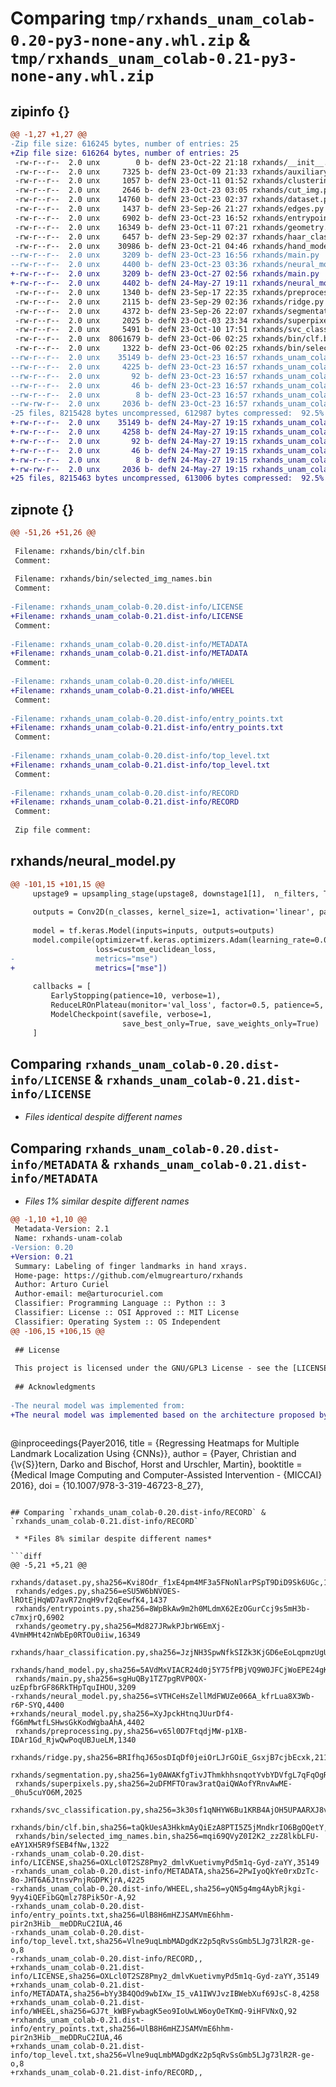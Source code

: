 # Comparing `tmp/rxhands_unam_colab-0.20-py3-none-any.whl.zip` & `tmp/rxhands_unam_colab-0.21-py3-none-any.whl.zip`

## zipinfo {}

```diff
@@ -1,27 +1,27 @@
-Zip file size: 616245 bytes, number of entries: 25
+Zip file size: 616264 bytes, number of entries: 25
 -rw-r--r--  2.0 unx        0 b- defN 23-Oct-22 21:18 rxhands/__init__.py
 -rw-r--r--  2.0 unx     7325 b- defN 23-Oct-09 21:33 rxhands/auxiliary.py
 -rw-r--r--  2.0 unx     1057 b- defN 23-Oct-11 01:52 rxhands/clustering.py
 -rw-r--r--  2.0 unx     2646 b- defN 23-Oct-23 03:05 rxhands/cut_img.py
 -rw-r--r--  2.0 unx    14760 b- defN 23-Oct-23 02:37 rxhands/dataset.py
 -rw-r--r--  2.0 unx     1437 b- defN 23-Sep-26 21:27 rxhands/edges.py
 -rw-r--r--  2.0 unx     6902 b- defN 23-Oct-23 16:52 rxhands/entrypoints.py
 -rw-r--r--  2.0 unx    16349 b- defN 23-Oct-11 07:21 rxhands/geometry.py
 -rw-r--r--  2.0 unx     6457 b- defN 23-Sep-29 02:37 rxhands/haar_classification.py
 -rw-r--r--  2.0 unx    30986 b- defN 23-Oct-21 04:46 rxhands/hand_model.py
--rw-r--r--  2.0 unx     3209 b- defN 23-Oct-23 16:56 rxhands/main.py
--rw-r--r--  2.0 unx     4400 b- defN 23-Oct-23 03:36 rxhands/neural_model.py
+-rw-r--r--  2.0 unx     3209 b- defN 23-Oct-27 02:56 rxhands/main.py
+-rw-r--r--  2.0 unx     4402 b- defN 24-May-27 19:11 rxhands/neural_model.py
 -rw-r--r--  2.0 unx     1340 b- defN 23-Sep-17 22:35 rxhands/preprocessing.py
 -rw-r--r--  2.0 unx     2115 b- defN 23-Sep-29 02:36 rxhands/ridge.py
 -rw-r--r--  2.0 unx     4372 b- defN 23-Sep-26 22:07 rxhands/segmentation.py
 -rw-r--r--  2.0 unx     2025 b- defN 23-Oct-03 23:34 rxhands/superpixels.py
 -rw-r--r--  2.0 unx     5491 b- defN 23-Oct-10 17:51 rxhands/svc_classification.py
 -rw-r--r--  2.0 unx  8061679 b- defN 23-Oct-06 02:25 rxhands/bin/clf.bin
 -rw-r--r--  2.0 unx     1322 b- defN 23-Oct-06 02:25 rxhands/bin/selected_img_names.bin
--rw-r--r--  2.0 unx    35149 b- defN 23-Oct-23 16:57 rxhands_unam_colab-0.20.dist-info/LICENSE
--rw-r--r--  2.0 unx     4225 b- defN 23-Oct-23 16:57 rxhands_unam_colab-0.20.dist-info/METADATA
--rw-r--r--  2.0 unx       92 b- defN 23-Oct-23 16:57 rxhands_unam_colab-0.20.dist-info/WHEEL
--rw-r--r--  2.0 unx       46 b- defN 23-Oct-23 16:57 rxhands_unam_colab-0.20.dist-info/entry_points.txt
--rw-r--r--  2.0 unx        8 b- defN 23-Oct-23 16:57 rxhands_unam_colab-0.20.dist-info/top_level.txt
--rw-rw-r--  2.0 unx     2036 b- defN 23-Oct-23 16:57 rxhands_unam_colab-0.20.dist-info/RECORD
-25 files, 8215428 bytes uncompressed, 612987 bytes compressed:  92.5%
+-rw-r--r--  2.0 unx    35149 b- defN 24-May-27 19:15 rxhands_unam_colab-0.21.dist-info/LICENSE
+-rw-r--r--  2.0 unx     4258 b- defN 24-May-27 19:15 rxhands_unam_colab-0.21.dist-info/METADATA
+-rw-r--r--  2.0 unx       92 b- defN 24-May-27 19:15 rxhands_unam_colab-0.21.dist-info/WHEEL
+-rw-r--r--  2.0 unx       46 b- defN 24-May-27 19:15 rxhands_unam_colab-0.21.dist-info/entry_points.txt
+-rw-r--r--  2.0 unx        8 b- defN 24-May-27 19:15 rxhands_unam_colab-0.21.dist-info/top_level.txt
+-rw-rw-r--  2.0 unx     2036 b- defN 24-May-27 19:15 rxhands_unam_colab-0.21.dist-info/RECORD
+25 files, 8215463 bytes uncompressed, 613006 bytes compressed:  92.5%
```

## zipnote {}

```diff
@@ -51,26 +51,26 @@
 
 Filename: rxhands/bin/clf.bin
 Comment: 
 
 Filename: rxhands/bin/selected_img_names.bin
 Comment: 
 
-Filename: rxhands_unam_colab-0.20.dist-info/LICENSE
+Filename: rxhands_unam_colab-0.21.dist-info/LICENSE
 Comment: 
 
-Filename: rxhands_unam_colab-0.20.dist-info/METADATA
+Filename: rxhands_unam_colab-0.21.dist-info/METADATA
 Comment: 
 
-Filename: rxhands_unam_colab-0.20.dist-info/WHEEL
+Filename: rxhands_unam_colab-0.21.dist-info/WHEEL
 Comment: 
 
-Filename: rxhands_unam_colab-0.20.dist-info/entry_points.txt
+Filename: rxhands_unam_colab-0.21.dist-info/entry_points.txt
 Comment: 
 
-Filename: rxhands_unam_colab-0.20.dist-info/top_level.txt
+Filename: rxhands_unam_colab-0.21.dist-info/top_level.txt
 Comment: 
 
-Filename: rxhands_unam_colab-0.20.dist-info/RECORD
+Filename: rxhands_unam_colab-0.21.dist-info/RECORD
 Comment: 
 
 Zip file comment:
```

## rxhands/neural_model.py

```diff
@@ -101,15 +101,15 @@
     upstage9 = upsampling_stage(upstage8, downstage1[1],  n_filters, True)
 
     outputs = Conv2D(n_classes, kernel_size=1, activation='linear', padding='same')(upstage9)
     
     model = tf.keras.Model(inputs=inputs, outputs=outputs)
     model.compile(optimizer=tf.keras.optimizers.Adam(learning_rate=0.001),
                   loss=custom_euclidean_loss,
-                  metrics="mse") 
+                  metrics=["mse"]) 
 
     callbacks = [
         EarlyStopping(patience=10, verbose=1),
         ReduceLROnPlateau(monitor='val_loss', factor=0.5, patience=5, verbose=1),
         ModelCheckpoint(savefile, verbose=1, 
                         save_best_only=True, save_weights_only=True)
     ]
```

## Comparing `rxhands_unam_colab-0.20.dist-info/LICENSE` & `rxhands_unam_colab-0.21.dist-info/LICENSE`

 * *Files identical despite different names*

## Comparing `rxhands_unam_colab-0.20.dist-info/METADATA` & `rxhands_unam_colab-0.21.dist-info/METADATA`

 * *Files 1% similar despite different names*

```diff
@@ -1,10 +1,10 @@
 Metadata-Version: 2.1
 Name: rxhands-unam-colab
-Version: 0.20
+Version: 0.21
 Summary: Labeling of finger landmarks in hand xrays.
 Home-page: https://github.com/elmugrearturo/rxhands
 Author: Arturo Curiel
 Author-email: me@arturocuriel.com
 Classifier: Programming Language :: Python :: 3
 Classifier: License :: OSI Approved :: MIT License
 Classifier: Operating System :: OS Independent
@@ -106,15 +106,15 @@
 
 ## License
 
 This project is licensed under the GNU/GPL3 License - see the [LICENSE.md](LICENSE.md) file for details
 
 ## Acknowledgments
 
-The neural model was implemented from:
+The neural model was implemented based on the architecture proposed by:
 
 ```
 @inproceedings{Payer2016,
   title     = {Regressing Heatmaps for Multiple Landmark Localization Using {CNNs}},
   author    = {Payer, Christian and {\v{S}}tern, Darko and Bischof, Horst and Urschler, Martin},
   booktitle = {Medical Image Computing and Computer-Assisted Intervention - {MICCAI} 2016},
   doi       = {10.1007/978-3-319-46723-8_27},
```

## Comparing `rxhands_unam_colab-0.20.dist-info/RECORD` & `rxhands_unam_colab-0.21.dist-info/RECORD`

 * *Files 8% similar despite different names*

```diff
@@ -5,21 +5,21 @@
 rxhands/dataset.py,sha256=Kvi8Odr_f1xE4pm4MF3a5FNoNlarPSpT9DiD9Sk6UGc,14760
 rxhands/edges.py,sha256=eSU5W6bNVOES-lROtEjHqWD7avR72nqH9vf2qEewfK4,1437
 rxhands/entrypoints.py,sha256=8WpBkAw9m2h0MLdmX62EzOGurCcj9s5mH3b-c7mxjrQ,6902
 rxhands/geometry.py,sha256=Md827JRwkPJbrW6EmXj-4VmHMHt42nWbEp0RTOu0iiw,16349
 rxhands/haar_classification.py,sha256=JzjNH3SpwNfkSIZk3KjGD6eEoLqpmzUgU4t9KWRm6Zc,6457
 rxhands/hand_model.py,sha256=5AVdMxVIACR24d0j5Y75fPBjVQ9W0JFCjWoEPE24gKY,30986
 rxhands/main.py,sha256=sgHuQBy1TZ7pgRVP0QX-uzEpfbrGF86RkTHpTquIHOU,3209
-rxhands/neural_model.py,sha256=sVTHCeHsZellMdFWUZe066A_kfrLua8X3Wb-r6P-SYQ,4400
+rxhands/neural_model.py,sha256=XyJpckHtnqJUurDf4-fG6mMwtfLSHwsGkKodWgbaAhA,4402
 rxhands/preprocessing.py,sha256=v65l0D7FtqdjMW-p1XB-IDAr1Gd_RjwQwPoqUBJueLM,1340
 rxhands/ridge.py,sha256=BRIfhqJ65osDIqDf0jeiOrLJrGOiE_GsxjB7cjbEcxk,2115
 rxhands/segmentation.py,sha256=1y0AWAKfgTivJThmkhhsnqotYvbYDVfgL7qFqOgRjB4,4372
 rxhands/superpixels.py,sha256=2uDFMFTOraw3ratQaiQWAofYRnvAwME-_0hu5cuYO6M,2025
 rxhands/svc_classification.py,sha256=3k30sf1qNHYW6Bu1KRB4AjOH5UPAARXJ8vk4XHoXy7M,5491
 rxhands/bin/clf.bin,sha256=taQkUesA3HkkmAyQiEzA8PTI5Z5jMndkrIO6BgOQetY,8061679
 rxhands/bin/selected_img_names.bin,sha256=mqi69QVyZ0I2K2_zzZ8lkbLFU-eAY1XH5R9fSEB4fNw,1322
-rxhands_unam_colab-0.20.dist-info/LICENSE,sha256=OXLcl0T2SZ8Pmy2_dmlvKuetivmyPd5m1q-Gyd-zaYY,35149
-rxhands_unam_colab-0.20.dist-info/METADATA,sha256=2PwIyoQkYe0rxDzTc-8o-JHT6A6JtnsvPnjRGDPKjrA,4225
-rxhands_unam_colab-0.20.dist-info/WHEEL,sha256=yQN5g4mg4AybRjkgi-9yy4iQEFibGQmlz78Pik5Or-A,92
-rxhands_unam_colab-0.20.dist-info/entry_points.txt,sha256=UlB8H6mHZJSAMVmE6hhm-pir2n3Hib__meDDRuC2IUA,46
-rxhands_unam_colab-0.20.dist-info/top_level.txt,sha256=Vlne9uqLmbMADgdKz2p5qRvSsGmb5LJg73lR2R-ge-o,8
-rxhands_unam_colab-0.20.dist-info/RECORD,,
+rxhands_unam_colab-0.21.dist-info/LICENSE,sha256=OXLcl0T2SZ8Pmy2_dmlvKuetivmyPd5m1q-Gyd-zaYY,35149
+rxhands_unam_colab-0.21.dist-info/METADATA,sha256=bYy3B4QOd9wbIXw_I5_vA1IWVJvzIBWebXuf69JsC-8,4258
+rxhands_unam_colab-0.21.dist-info/WHEEL,sha256=GJ7t_kWBFywbagK5eo9IoUwLW6oyOeTKmQ-9iHFVNxQ,92
+rxhands_unam_colab-0.21.dist-info/entry_points.txt,sha256=UlB8H6mHZJSAMVmE6hhm-pir2n3Hib__meDDRuC2IUA,46
+rxhands_unam_colab-0.21.dist-info/top_level.txt,sha256=Vlne9uqLmbMADgdKz2p5qRvSsGmb5LJg73lR2R-ge-o,8
+rxhands_unam_colab-0.21.dist-info/RECORD,,
```

